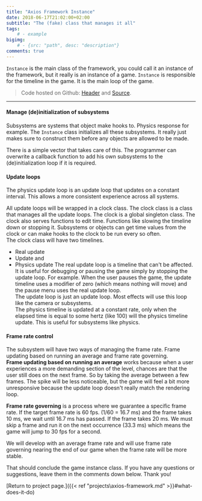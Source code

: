 ```yaml
---
title: "Axios Framework Instance"
date: 2018-06-17T21:02:00+02:00
subtitle: "The (fake) class that manages it all"
tags: 
    # - example
bigimg: 
    # - {src: "path", desc: "description"}
comments: true
---
```

`Instance` is the main class of the framework, you could call it an instance of the framework, but it really is an instance of a game. `Instance` is responsible for the timeline in the game. It is the main loop of the game.
<!--more-->

> Code hosted on Github: [Header](https://github.com/antjowie/Axios-framework/blob/master/include/Axios/Instance.h) and [Source](https://github.com/antjowie/Axios-framework/blob/master/src/Axios/Instance.cpp).

---

#### Manage (de)initialization of subsystems
Subsystems are systems that object make hooks to. Physics response for example. The `Instance` class initializes all these subsystems. It really just makes sure to construct them before any objects are allowed to be made.

There is a simple vector that takes care of this. The programmer can overwrite a callback function to add his own subsystems to the (de)initialization loop if it is required.

#### Update loops
The physics update loop is an update loop that updates on a constant interval. This allows a more consistent experience across all systems.

All update loops will be wrapped in a clock class. The clock class is a class that manages all the update loops. The clock is a global singleton class. The clock also serves functions to edit time. Functions like slowing the timeline down or stopping it. Subsystems or objects can get time values from the clock or can make hooks to the clock to be run every so often.  
The clock class will have two timelines.
- Real update
- Update and
- Physics update
The real update loop is a timeline that can't be affected. It is useful for debugging or pausing the game simply by stopping the update loop. For example. When the user pauses the game, the update timeline uses a modifier of zero (which means nothing will move) and the pause menu uses the real update loop.  
The update loop is just an update loop. Most effects will use this loop like the camera or subsystems.  
The physics timeline is updated at a constant rate, only when the elapsed time is equal to some hertz (like 100) will the physics timeline update. This is useful for subsystems like physics.

#### Frame rate control
The subsystem will have two ways of managing the frame rate. Frame updating based on running an average and frame rate governing.  
**Frame updating based on running an average** works because when a user experiences a more demanding section of the level, chances are that the user still does on the next frame. So by taking the average between a few frames. The spike will be less noticeable, but the game will feel a bit more unresponsive because the update loop doesn't really match the rendering loop.

**Frame rate governing** is a process where we guarantee a specific frame rate. If the target frame rate is 60 fps. (1/60 = 16.7 ms) and the frame takes 10 ms, we wait until 16.7 ms has passed. If the frame takes 20 ms. We must skip a frame and run it on the next occurrence (33.3 ms) which means the game will jump to 30 fps for a second. 

We will develop with an average frame rate and will use frame rate governing nearing the end of our game when the frame rate will be more stable.

That should conclude the game instance class. If you have any questions or suggestions, leave them in the comments down below. Thank you!

[Return to project page.]({{< ref "projects\axios-framework.md" >}}#what-does-it-do)